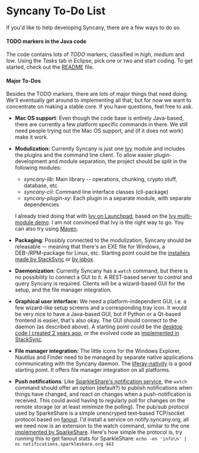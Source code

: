 Syncany To-Do List
=====================
If you'd like to help developing Syncany, there are a few ways to do so.

#### **TODO markers in the Java code**
The code contains lots of *TODO* markers, classified in *high*, *medium* and *low*. Using
the *Tasks* tab in Eclipse, pick one or two and start coding. To get started, check out
the <a href="README.md">README</a> file. 

#### **Major To-Dos**
Besides the TODO markers, there are lots of major things that need doing. We'll eventually
get around to implementing all that, but for now we want to concentrate on making a stable
core. If you have questions, feel free to ask.

* **Mac OS support**: Even though the code base is entirely Java-based, there are currently
  a few platform specific commands in there. We still need people trying out the Mac OS 
  support, and (if it does not work) make it work.

* **Modulization:** Currently Syncany is just one [Ivy][1] module and includes the plugins
   and the command line client. To allow easier plugin-development and module separation, the
   project should be split in the following modules: 
     
    * *syncany-lib*: Main library -- operations, chunking, crypto stuff, database, etc.
    * *syncany-cli*: Command line interface classes (cli-package)
    * *syncany-plugin-xy*: Each plugin in a separate module, with separate dependencies
     
   I already tried doing that with [Ivy on Launchpad][2], based on the 
   [Ivy multi-module demo][3]. I am not convinced that Ivy is the right way to go. You can
   also try using [Maven][4].

* **Packaging**: Possibly connected to the modulization, Syncany should be releasable -- 
  meaning that there's an EXE file for Windows, a DEB-/RPM-package for Linux, etc. Starting 
  point could be the [installers made by StackSync][5] or [by iqbox][6].

* **Daemonization**: Currently Syncany has a ``watch`` command, but there is no possibility to
  connect a GUI to it. A REST-based server to control and query Syncany is required. Clients
  will be a wizard-based GUI for the setup, and the file manager integration.

* **Graphical user interface:** We need a platform-independent GUI, i.e. a few wizard-like
  setup screens and a corresponding tray icon. It would be very nice to have a Java-based
  GUI, but if Python or a Qt-based frontend is easier, that's also okay. The GUI should 
  connect to the daemon (as described above). A starting point could be the
  [desktop code I created 2 years ago][7], or the evolved code as [implemented in StackSync][8].

* **File manager integration:** The little icons for the Windows Explorer, Nautilus and
  Finder need to be managed by separate native applications communicating with the Syncany
  daemon. The [liferay-nativity][9] is a good starting point. It offers file manager 
  integration on all platforms.

* **Push notifications**: Like [SparkleShare's notification service][10], the ``watch`` command
  should offer an option (default?) to publish notifications when things have changed, and 
  react on changes when a push-notification is received. This could avoid having to regularly
  poll for changes on the remote storage (or at least minimize the polling). The pub/sub
  protocol used by SparkeShare is a simple unencryped text-based TCP/socket protocol based on
  [fanout][11]. I'd install a service on notify.syncany.org, all we need now is an extension to
  the watch command, similar to the one [implemented by SparkeShare][12]. Here's how simple the
  protocol is, try running this to get fanout stats for SparkleShare: 
  ``echo -en 'info\n' | nc notifications.sparkleshare.org 443``
  


  [1]: http://ant.apache.org/ivy/
  [2]: http://bazaar.launchpad.net/~syncany-team/syncany/core3/files
  [3]: http://ant.apache.org/ivy/history/latest-milestone/tutorial/multiproject.html
  [4]: http://maven.apache.org/
  [5]: https://github.com/stacksync/desktop/tree/master/installers
  [6]: https://code.google.com/p/iqbox-ftp/source/browse/#git/Installer-Linux%253Fstate%253Dclosed
  [7]: http://bazaar.launchpad.net/~syncany-team/syncany/trunk/files/head:/syncany/src/org/syncany/gui/
  [8]: https://github.com/stacksync/desktop/tree/master/src/com/stacksync/desktop/gui
  [9]: https://github.com/liferay/liferay-nativity
  [10]: https://github.com/hbons/SparkleShare/wiki/Notification-service
  [11]: https://github.com/travisghansen/fanout/
  [12]: https://github.com/hbons/SparkleShare/blob/1d5c688342531fac03cb8dd2ef26d1759c9d4cb3/SparkleLib/SparkleListenerTcp.cs

